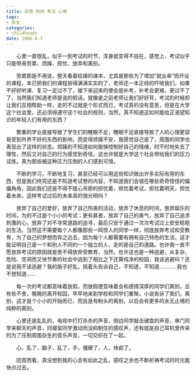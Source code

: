 ```yaml
---
title: 杂想 热闹 考试 心情
tags:
- 杂文
categories:
- childhoods
date: 2006-6-7
---
```


　　心里一直很乱，似乎一到考试的时节，浑身就变得不自在，感觉上，考试似乎只能带来劳累、烦躁、担忧、放弃和离别。

　　劳累那是不用说，整天看着枯燥的课本，尤其是那些为了增加“就业率”而开设的课程，本已把我们的课程排得满满实实的了，老师还一本正经的吓唬我们，如果不好好听课、复习一定过不了，接下来迎来的便会是补考，补考会更难，更过不了了，当然我们知道老师是说的假话，就像是之前老师让我们好好背，考试的时候却让我们互相帮助一样，走的不过就是个形式而已，考试真的没有意思，但是在大学这个社会里，还必须得遵守这个社会的规则，当然，真不知道这如何能给正渴望知识的年轻人们有用的东西？

　　繁重的学业直接导致了学生们的睡眠不足，睡眠不足直接导致了人的心理更容易受到外界不好的东西的影响，而变得烦躁不安，我感觉自己是了，周围的同学也表现出了这样的状态。烦躁的不知道如何能够控制好自己的情绪，时不时地失去了理性，然后又对自己的行为感觉到奇怪，这也许就是大学这个社会带给我们的压力试炼。真为那些被这种压力压倒的人们感到可惜。

　　不断的学习，不断地复习，甚至已经可以用这些知识做出许多实际有用的东西，但是我们终究还是不知道考试卷的内容，不知道我们会错在哪些奇奇怪怪的偏偏角角，因此我们还是不得不提心吊胆的担忧着，担忧着考试，担忧着明天，担忧着未来，这样考试过后的未来真的很光明吗？

　　放弃了自己的爱好，放弃了自己热衷的活动，放弃了休息的时间，放弃娱乐的时间，为的不过是个小小的考试；更有甚者，放弃了自己的勇气，放弃了自己追求刺激的心，放弃了对不寻常道路的追寻，最后只安于通过一次次考试过上安安稳稳的生活。当然这不需要每个人都像那些一鸣惊人的同学一样，彻底放弃考试和受教育，为了自己的梦想而弃之远去，因为每个人都需要有拥有自己特色的生活，这才能证明自己是一个和别人不同的一个独立的人，走的是自己的道路。也许我一直不愿放弃考试的原因就是舍不得放弃受教育，当然，也许这也是一种逃避，从复杂、危险、空洞而又快节奏的社会中逃到了相比之下还算纯净的校园，我该逃避吗？还是说我不该逃避？我的脑子好乱，摇着头告诉自己，不知道，不知道…………我也不想知道……

　　每一次的考试都意味着放假，而放假便意味着会和感情深厚的同学们离别，总有些不舍，晚晚的离开校园，早早地来到学校和同学们重聚。小说告诉了我们，离别，这才是个小小的开始而已，而且是有盼头的离别，以后会有更多的永无止境的纯粹的离别。

　　心里还是乱乱的，电视中打打杀杀的声音，侧边同学敲击键盘的声音，串门同学来聊天的声音，同寝室同学激动而没抑制住的感叹声，还有就是自己耳机里传来的为了压制周围杂生的音乐声音，一切交织在了一起。

　　心，乱了，脑子，乱了，手，僵硬了，人，快疯了。

　　回首而看，真没想到我的心会有如此之乱，感叹之余也不断祈祷考试的时光能快点过去。
